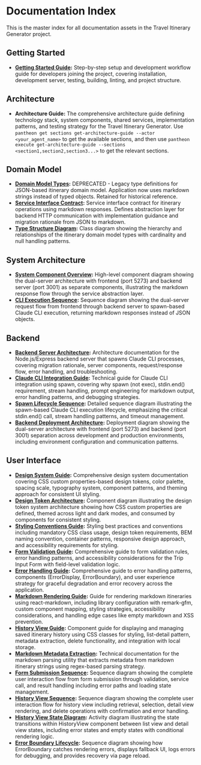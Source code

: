 # Documentation Index

This is the master index for all documentation assets in the Travel Itinerary Generator project.

## Getting Started

* **[Getting Started Guide](./getting-started.md):** Step-by-step setup and development workflow guide for developers joining the project, covering installation, development server, testing, building, linting, and project structure.

## Architecture

* **Architecture Guide:** The comprehensive architecture guide defining technology stack, system components, shared services, implementation patterns, and testing strategy for the Travel Itinerary Generator. Use `pantheon get sections get-architecture-guide --actor <your_agent_name>` to get the available sections, and then use `pantheon execute get-architecture-guide --sections <section1,section2,section3...>` to get the relevant sections.

## Domain Model

* **[Domain Model Types](./domain-model/types.md):** DEPRECATED - Legacy type definitions for JSON-based itinerary domain model. Application now uses markdown strings instead of typed objects. Retained for historical reference.
* **[Service Interface Contract](./domain-model/service-interface.md):** Service interface contract for itinerary operations using markdown responses. Defines abstraction layer for backend HTTP communication with implementation guidance and migration rationale from JSON to markdown.
* **[Type Structure Diagram](./domain-model/type-structure.puml):** Class diagram showing the hierarchy and relationships of the itinerary domain model types with cardinality and null handling patterns.

## System Architecture

* **[System Component Overview](./system-architecture/component-overview.puml):** High-level component diagram showing the dual-server architecture with frontend (port 5273) and backend server (port 3001) as separate components, illustrating the markdown response flow through the service abstraction layer.
* **[CLI Execution Sequence](./system-architecture/cli-execution-sequence.puml):** Sequence diagram showing the dual-server request flow from frontend through backend server to spawn-based Claude CLI execution, returning markdown responses instead of JSON objects.

## Backend

* **[Backend Server Architecture](./backend/server-architecture.md):** Architecture documentation for the Node.js/Express backend server that spawns Claude CLI processes, covering migration rationale, server components, request/response flow, error handling, and troubleshooting.
* **[Claude CLI Integration Guide](./backend/claude-cli-integration.md):** Technical guide for Claude CLI integration using spawn, covering why spawn (not exec), stdin.end() requirement, stream handling, prompt engineering for markdown output, error handling patterns, and debugging strategies.
* **[Spawn Lifecycle Sequence](./backend/spawn-lifecycle.puml):** Detailed sequence diagram illustrating the spawn-based Claude CLI execution lifecycle, emphasizing the critical stdin.end() call, stream handling patterns, and timeout management.
* **[Backend Deployment Architecture](./backend/backend-deployment.puml):** Deployment diagram showing the dual-server architecture with frontend (port 5273) and backend (port 3001) separation across development and production environments, including environment configuration and communication patterns.

## User Interface

* **[Design System Guide](./user-interface/design-system.md):** Comprehensive design system documentation covering CSS custom properties-based design tokens, color palette, spacing scale, typography system, component patterns, and theming approach for consistent UI styling.
* **[Design Token Architecture](./user-interface/design-token-architecture.puml):** Component diagram illustrating the design token system architecture showing how CSS custom properties are defined, themed across light and dark modes, and consumed by components for consistent styling.
* **[Styling Conventions Guide](./user-interface/styling-conventions.md):** Styling best practices and conventions including mandatory CSS class usage, design token requirements, BEM naming convention, container patterns, responsive design approach, and accessibility requirements for styling.
* **[Form Validation Guide](./user-interface/form-validation-guide.md):** Comprehensive guide to form validation rules, error handling patterns, and accessibility considerations for the Trip Input Form with field-level validation logic.
* **[Error Handling Guide](./user-interface/error-handling-guide.md):** Comprehensive guide to error handling patterns, components (ErrorDisplay, ErrorBoundary), and user experience strategy for graceful degradation and error recovery across the application.
* **[Markdown Rendering Guide](./user-interface/markdown-rendering.md):** Guide for rendering markdown itineraries using react-markdown, including library configuration with remark-gfm, custom component mapping, styling strategies, accessibility considerations, and handling edge cases like empty markdown and XSS prevention.
* **[History View Guide](./user-interface/history-view-guide.md):** Component guide for displaying and managing saved itinerary history using CSS classes for styling, list-detail pattern, metadata extraction, delete functionality, and integration with local storage.
* **[Markdown Metadata Extraction](./user-interface/markdown-metadata-extraction.md):** Technical documentation for the markdown parsing utility that extracts metadata from markdown itinerary strings using regex-based parsing strategy.
* **[Form Submission Sequence](./user-interface/form-submission-sequence.puml):** Sequence diagram showing the complete user interaction flow from form submission through validation, service call, and result handling including error paths and loading state management.
* **[History View Sequence](./user-interface/history-view-sequence.puml):** Sequence diagram showing the complete user interaction flow for history view including retrieval, selection, detail view rendering, and delete operations with confirmation and error handling.
* **[History View State Diagram](./user-interface/history-view-state-diagram.puml):** Activity diagram illustrating the state transitions within HistoryView component between list view and detail view states, including error states and empty states with conditional rendering logic.
* **[Error Boundary Lifecycle](./user-interface/error-boundary-lifecycle.puml):** Sequence diagram showing how ErrorBoundary catches rendering errors, displays fallback UI, logs errors for debugging, and provides recovery via page reload.
